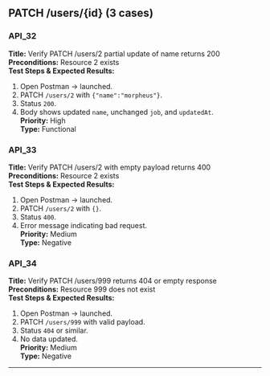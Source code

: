## PATCH /users/{id} (3 cases)

### API_32  
**Title:** Verify PATCH /users/2 partial update of name returns 200  
**Preconditions:** Resource 2 exists  
**Test Steps & Expected Results:**  
1. Open Postman → launched.  
2. PATCH `/users/2` with `{"name":"morpheus"}`.  
3. Status `200`.  
4. Body shows updated `name`, unchanged `job`, and `updatedAt`.  
**Priority:** High  
**Type:** Functional

### API_33  
**Title:** Verify PATCH /users/2 with empty payload returns 400  
**Preconditions:** Resource 2 exists  
**Test Steps & Expected Results:**  
1. Open Postman → launched.  
2. PATCH `/users/2` with `{}`.  
3. Status `400`.  
4. Error message indicating bad request.  
**Priority:** Medium  
**Type:** Negative

### API_34  
**Title:** Verify PATCH /users/999 returns 404 or empty response  
**Preconditions:** Resource 999 does not exist  
**Test Steps & Expected Results:**  
1. Open Postman → launched.  
2. PATCH `/users/999` with valid payload.  
3. Status `404` or similar.  
4. No data updated.  
**Priority:** Medium  
**Type:** Negative

---